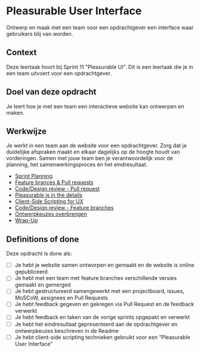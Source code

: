 # Pleasurable User Interface

Ontwerp en maak met een team voor een opdrachtgever een interface waar gebruikers blij van worden.

## Context
Deze leertaak hoort bij Sprint 11 "Pleasurable UI". Dit is een leertaak die je in een team uitvoert voor een opdrachtgever.

## Doel van deze opdracht
Je leert hoe je met een team een interactieve website kan ontwerpen en maken.

## Werkwijze
Je werkt in een team aan de website voor een opdrachtgever. 
Zorg dat je duidelijke afspraken maakt en elkaar dagelijks op de hoogte houdt van vorderingen. Samen met jouw team ben je verantwoordelijk voor de planning, het samenwerkingsproces én het eindresultaat.


- [Sprint Planning](sprint-planning.md)
- [Feature brances & Pull requests](feature-branches-en-pull-requests.md)
- [Code/Design review - Pull request](code-design-review-pull-request.md)
- [Pleasurable is in the details](pleasurable-is-in-the-details.md)
- [Client-Side Scripting for UX](client-side-scripting-for-ux.md)
- [Code/Design review - Feature branches](code-design-review-feature-branches.md)
- [Ontwerpkeuzes overbrengen](ontwerpkeuzes.md)
- [Wrap-Up](wrap-up.md)

## Definitions of done

Deze opdracht is done als:

- [ ] Je hebt je website samen ontworpen en gemaakt en de website is online gepubliceerd
- [ ] Je hebt met een team met feature branches verschillende versies gemaakt en gemerged
- [ ] Je hebt gestructureerd samengewerkt met een projectboard, issues, MoSCoW, assignees en Pull Requests
- [ ] Je hebt feedback gegeven en gekregen via Pull Request en de feedback verwerkt
- [ ] Je hebt feedback en taken van de vorige sprints opgepakt en verwerkt
- [ ] Je hebt het eindresultaat gepresenteerd aan de opdrachtgever en ontwerpkeuzes beschreven in de Readme
- [ ] Je hebt client-side scripting technieken gebruikt voor een “Pleasurable User Interface”